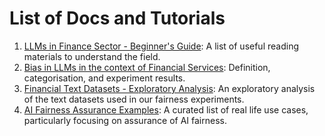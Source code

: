 # List of Docs and Tutorials

1. [LLMs in Finance Sector - Beginner's Guide](./READINGS.md): A list of useful reading materials to understand the field.
2. [Bias in LLMs in the context of Financial Services](./BIAS.md): Definition, categorisation, and experiment results.
3. [Financial Text Datasets - Exploratory Analysis](../notebooks/eda-fin-data.ipynb): An exploratory analysis of the text datasets used in our fairness experiments.
4. [AI Fairness Assurance Examples](./ASSURANCE.md): A curated list of real life use cases, particularly focusing on assurance of AI fairness. 